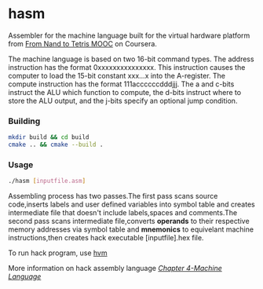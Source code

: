 # hasm
Assembler for the machine language built for the virtual hardware platform from [From Nand to Tetris MOOC](https://www.coursera.org/learn/build-a-computer) on Coursera.

The machine language is based on two 16-bit command types. The address instruction has the format 0xxxxxxxxxxxxxxx.
This instruction causes the computer to load the 15-bit constant xxx...x into the A-register. The compute instruction has the format 111accccccdddjjj. The a and c-bits instruct the ALU which function to compute, the d-bits instruct where to store the ALU output, and the j-bits specify an optional jump condition.
### Building
```bash
mkdir build && cd build
cmake .. && cmake --build .
```
### Usage
```bash
./hasm [inputfile.asm]
```

Assembling process has two passes.The first pass scans source code,inserts labels and user defined variables into symbol table and creates intermediate file that doesn't include labels,spaces and comments.The second pass scans intermediate file,converts **operands** to their respective memory addresses via symbol table and **mnemonics** to equivelant machine instructions,then creates hack executable [inputfile].hex file.

To run hack program, use [hvm](https://github.com/gurpinars/hvm)

More information on hack assembly language [*Chapter 4-Machine Language*](http://www.nand2tetris.org/chapters/chapter%2004.pdf)
